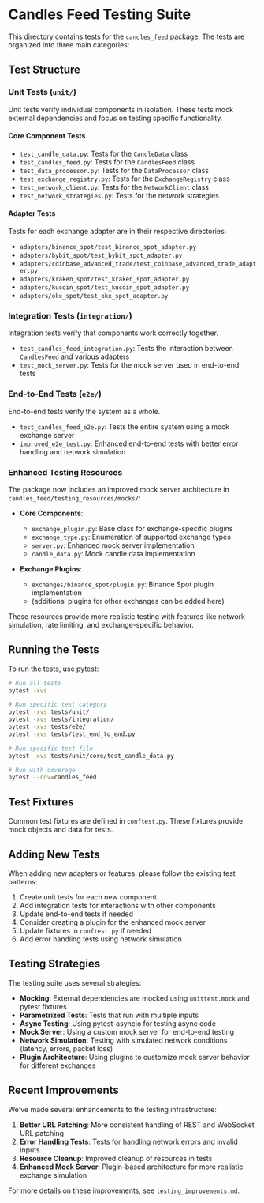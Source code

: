 # Candles Feed Testing Suite

This directory contains tests for the `candles_feed` package. The tests are organized into three main categories:

## Test Structure

### Unit Tests (`unit/`)
Unit tests verify individual components in isolation. These tests mock external dependencies and focus on testing specific functionality.

#### Core Component Tests
- `test_candle_data.py`: Tests for the `CandleData` class
- `test_candles_feed.py`: Tests for the `CandlesFeed` class
- `test_data_processor.py`: Tests for the `DataProcessor` class
- `test_exchange_registry.py`: Tests for the `ExchangeRegistry` class
- `test_network_client.py`: Tests for the `NetworkClient` class
- `test_network_strategies.py`: Tests for the network strategies

#### Adapter Tests
Tests for each exchange adapter are in their respective directories:
- `adapters/binance_spot/test_binance_spot_adapter.py`
- `adapters/bybit_spot/test_bybit_spot_adapter.py`
- `adapters/coinbase_advanced_trade/test_coinbase_advanced_trade_adapter.py`
- `adapters/kraken_spot/test_kraken_spot_adapter.py`
- `adapters/kucoin_spot/test_kucoin_spot_adapter.py`
- `adapters/okx_spot/test_okx_spot_adapter.py`

### Integration Tests (`integration/`)
Integration tests verify that components work correctly together.

- `test_candles_feed_integration.py`: Tests the interaction between `CandlesFeed` and various adapters
- `test_mock_server.py`: Tests for the mock server used in end-to-end tests

### End-to-End Tests (`e2e/`)
End-to-end tests verify the system as a whole.

- `test_candles_feed_e2e.py`: Tests the entire system using a mock exchange server
- `improved_e2e_test.py`: Enhanced end-to-end tests with better error handling and network simulation

### Enhanced Testing Resources

The package now includes an improved mock server architecture in `candles_feed/testing_resources/mocks/`:

- **Core Components**:
  - `exchange_plugin.py`: Base class for exchange-specific plugins
  - `exchange_type.py`: Enumeration of supported exchange types
  - `server.py`: Enhanced mock server implementation
  - `candle_data.py`: Mock candle data implementation

- **Exchange Plugins**:
  - `exchanges/binance_spot/plugin.py`: Binance Spot plugin implementation
  - (additional plugins for other exchanges can be added here)

These resources provide more realistic testing with features like network simulation, rate limiting, and exchange-specific behavior.

## Running the Tests

To run the tests, use pytest:

```bash
# Run all tests
pytest -xvs

# Run specific test category
pytest -xvs tests/unit/
pytest -xvs tests/integration/
pytest -xvs tests/e2e/
pytest -xvs tests/test_end_to_end.py

# Run specific test file
pytest -xvs tests/unit/core/test_candle_data.py

# Run with coverage
pytest --cov=candles_feed
```

## Test Fixtures

Common test fixtures are defined in `conftest.py`. These fixtures provide mock objects and data for tests.

## Adding New Tests

When adding new adapters or features, please follow the existing test patterns:

1. Create unit tests for each new component
2. Add integration tests for interactions with other components
3. Update end-to-end tests if needed
4. Consider creating a plugin for the enhanced mock server 
5. Update fixtures in `conftest.py` if needed
6. Add error handling tests using network simulation

## Testing Strategies

The testing suite uses several strategies:

- **Mocking**: External dependencies are mocked using `unittest.mock` and pytest fixtures
- **Parametrized Tests**: Tests that run with multiple inputs
- **Async Testing**: Using pytest-asyncio for testing async code
- **Mock Server**: Using a custom mock server for end-to-end testing
- **Network Simulation**: Testing with simulated network conditions (latency, errors, packet loss)
- **Plugin Architecture**: Using plugins to customize mock server behavior for different exchanges

## Recent Improvements

We've made several enhancements to the testing infrastructure:

1. **Better URL Patching**: More consistent handling of REST and WebSocket URL patching
2. **Error Handling Tests**: Tests for handling network errors and invalid inputs
3. **Resource Cleanup**: Improved cleanup of resources in tests
4. **Enhanced Mock Server**: Plugin-based architecture for more realistic exchange simulation

For more details on these improvements, see `testing_improvements.md`.